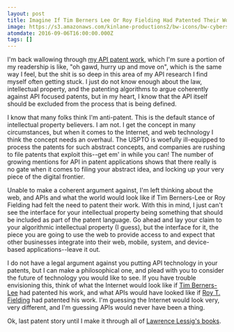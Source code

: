 ```yaml
---
layout: post
title: Imagine If Tim Berners Lee Or Roy Fielding Had Patented Their Work
image: https://s3.amazonaws.com/kinlane-productions2/bw-icons/bw-cybersecurity.png
atomdate: 2016-09-06T16:00:00.000Z
tags: []
---
```

I'm back wallowing through [my API patent work](http://patents.apievangelist.com/), which I'm sure a portion of my readership is like, "oh gawd, hurry up and move on", which is the same way I feel, but the shit is so deep in this area of my API research I find myself often getting stuck. I just do not know enough about the law, intellectual property, and the patenting algorithms to argue coherently against API focused patents, but in my heart, I know that the API itself should be excluded from the process that is being defined.

I know that many folks think I'm anti-patent. This is the default stance of intellectual property believers. I am not. I get the concept in many circumstances, but when it comes to the Internet, and web technology I think the concept needs an overhaul. The USPTO is woefully ill-equipped to process the patents for such abstract concepts, and companies are rushing to file patents that exploit this--get em' in while you can! The number of growing mentions for API in patent applications shows that there really is no gate when it comes to filing your abstract idea, and locking up your very piece of the digital frontier.

Unable to make a coherent argument against, I'm left thinking about the web, and APIs and what the world would look like if Tim Berners-Lee or Roy Fielding had felt the need to patent their work. With this in mind, I just can't see the interface for your intellectual property being something that should be included as part of the patent language. Go ahead and lay your claim to your algorithmic intellectual property (I guess), but the interface for it, the piece you are going to use the web to provide access to and expect that other businesses integrate into their web, mobile, system, and device-based applications--leave it out.

I do not have a legal argument against you putting API technology in your patents, but I can make a philosophical one, and plead with you to consider the future of technology you would like to see. If you have trouble envisioning this, think of what the Internet would look like if [Tim Berners-Lee](https://en.wikipedia.org/wiki/Tim_Berners-Lee) had patented his work, and what APIs would have looked like if [Roy T. Fielding](https://en.wikipedia.org/wiki/Roy_Fielding) had patented his work. I'm guessing the Internet would look very, very different, and I'm guessing APIs would never have been a thing.

Ok, last patent story until I make it through all of [Lawrence Lessig's books](https://www.amazon.com/Lawrence-Lessig/e/B001HCW3ZK/ref=dp_byline_cont_book_1).